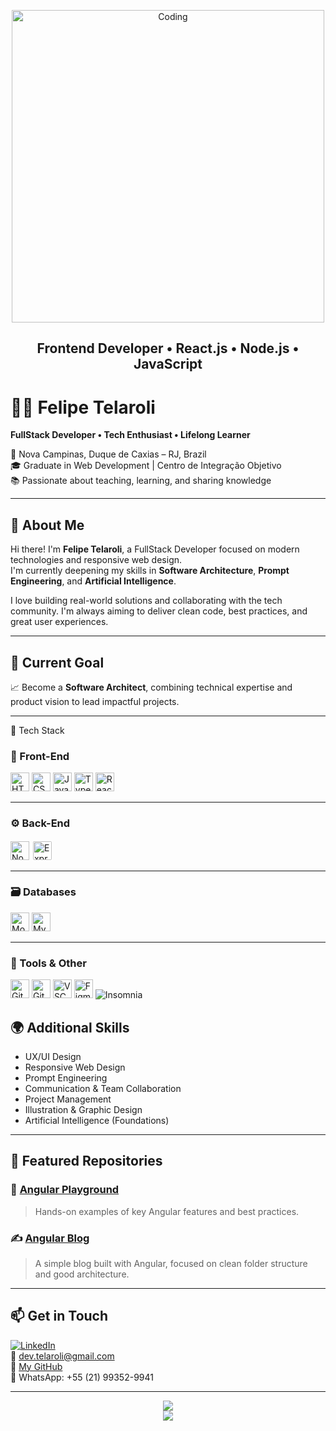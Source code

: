 


<!-- Optional animated banner -->
<p align="center">
  <img src="https://i.pinimg.com/originals/55/e8/af/55e8af23ff4e1055efd3605624dceb66.gif" width="500" alt="Coding">
</p>

<h2 align="center">Frontend Developer • React.js • Node.js • JavaScript</h2>

# 👨‍💻 Felipe Telaroli

**FullStack Developer • Tech Enthusiast • Lifelong Learner**

📍 Nova Campinas, Duque de Caxias – RJ, Brazil  
🎓 Graduate in Web Development | Centro de Integração Objetivo  
📚 Passionate about teaching, learning, and sharing knowledge  

---

## 👋 About Me

Hi there! I'm **Felipe Telaroli**, a FullStack Developer focused on modern technologies and responsive web design.  
I'm currently deepening my skills in **Software Architecture**, **Prompt Engineering**, and **Artificial Intelligence**.

I love building real-world solutions and collaborating with the tech community. I'm always aiming to deliver clean code, best practices, and great user experiences.

---

## 🧠 Current Goal

📈 Become a **Software Architect**, combining technical expertise and product vision to lead impactful projects.

---

 🚀 Tech Stack

### 🧩 Front-End

<p align="left">
  <img src="https://cdn.jsdelivr.net/gh/devicons/devicon/icons/html5/html5-original.svg" height="30" alt="HTML5" />
  <img src="https://cdn.jsdelivr.net/gh/devicons/devicon/icons/css3/css3-original.svg" height="30" alt="CSS3" />
  <img src="https://cdn.jsdelivr.net/gh/devicons/devicon/icons/javascript/javascript-original.svg" height="30" alt="JavaScript" />
  <img src="https://cdn.jsdelivr.net/gh/devicons/devicon/icons/typescript/typescript-original.svg" height="30" alt="TypeScript" />
  <img src="https://cdn.jsdelivr.net/gh/devicons/devicon/icons/react/react-original.svg" height="30" alt="React" />
</p>

---

### ⚙️ Back-End

<p align="left">
  <img src="https://cdn.simpleicons.org/nodedotjs/339933" height="30" alt="Node.js" />
  <img src="https://cdn.jsdelivr.net/gh/devicons/devicon/icons/express/express-original.svg" height="30" style="background:white; padding:2px; border-radius:4px" alt="Express.js" />
</p>

---

### 🗃️ Databases

<p align="left">
  <img src="https://cdn.jsdelivr.net/gh/devicons/devicon/icons/mongodb/mongodb-original.svg" height="30" alt="MongoDB" />
  <img src="https://cdn.jsdelivr.net/gh/devicons/devicon/icons/mysql/mysql-original.svg" height="30" alt="MySQL" />
</p>

---

### 🧰 Tools & Other

<p align="left">
  <img src="https://cdn.jsdelivr.net/gh/devicons/devicon/icons/git/git-original.svg" height="30" alt="Git" />
  <img src="https://cdn.jsdelivr.net/gh/devicons/devicon/icons/github/github-original.svg" height="30" alt="GitHub" />
  <img src="https://cdn.jsdelivr.net/gh/devicons/devicon/icons/vscode/vscode-original.svg" height="30" alt="VSCode" />
  <img src="https://cdn.jsdelivr.net/gh/devicons/devicon/icons/figma/figma-original.svg" height="30" alt="Figma" />
  <img src="https://img.icons8.com/ios-filled/30/4000BF/insomnia.png" alt="Insomnia" />
</p>

## 🌍 Additional Skills

- UX/UI Design  
- Responsive Web Design  
- Prompt Engineering  
- Communication & Team Collaboration  
- Project Management  
- Illustration & Graphic Design  
- Artificial Intelligence (Foundations)

---

## 📌 Featured Repositories

### 🚀 [Angular Playground](https://github.com/dev-telaroli/angular-playground)
> Hands-on examples of key Angular features and best practices.

### ✍️ [Angular Blog](https://github.com/dev-telaroli/angular-blog)
> A simple blog built with Angular, focused on clean folder structure and good architecture.

---

## 📫 Get in Touch

[![LinkedIn](https://img.shields.io/badge/LinkedIn-0A66C2?logo=linkedin&logoColor=white)](https://www.linkedin.com/in/telarolidev)  
📧 dev.telaroli@gmail.com  
🔗 [My GitHub](https://github.com/dev-telaroli)  
📱 WhatsApp: +55 (21) 99352-9941  

---

<p align="center">
  <img src="https://github-readme-stats.vercel.app/api?username=dev-telaroli&show_icons=true&theme=radical" />
  <br />
  <img src="https://github-readme-streak-stats.herokuapp.com/?user=dev-telaroli&theme=radical" />
</p>
